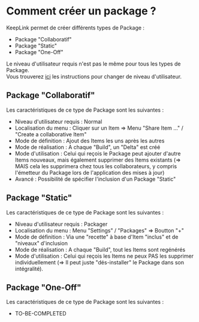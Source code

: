 Comment créer un package ?
==

KeepLink permet de créer différents types de Package :
* Package "Collaboratif"
* Package "Static"
* Package "One-Off"

Le niveau d'utilisateur requis n'est pas le même pour tous les types de Package.   
Vous trouverez <a href="https://github.com/iPlumb3r/KeepLink/blob/master/5_HowTo/ChangeUserLevel_FR.md">ici</a> les instructions pour changer de niveau d'utilisateur.

Package "Collaboratif"
-
Les caractéristiques de ce type de Package sont les suivantes : 
* Niveau d'utilisateur requis : Normal
* Localisation du menu : Cliquer sur un Item => Menu "Share Item ..." / "Create a collaborative Item"
* Mode de définition : Ajout des Items les uns après les autres
* Mode de réalisation : A chaque "Build", un "Delta" est créé
* Mode d'utilisation : Celui qui reçois le Package peut ajouter d'autre Items nouveaux, mais également supprimer des Items existants (=> MAIS cela les supprimera chez tous les collaborateurs, y compris l'émetteur du Package lors de l'application des mises à jour)
* Avancé : Possibilité de spécifier l'inclusion d'un Package "Static"

Package "Static"
-
Les caractéristiques de ce type de Package sont les suivantes : 
* Niveau d'utilisateur requis : Packager
* Localisation du menu : Menu "Settings" / "Packages" => Boutton "+"
* Mode de définition : Via une "recette" à base d'Item "inclus" et de "niveaux" d'inclusion
* Mode de réalisation : A chaque "Build", tout les Items sont regénérés
* Mode d'utilisation : Celui qui reçois les Items ne peux PAS les supprimer individuellement (=> Il peut juste "dés-installer" le Package dans son intégralité).


Package "One-Off"
-
Les caractéristiques de ce type de Package sont les suivantes : 
* TO-BE-COMPLETED
